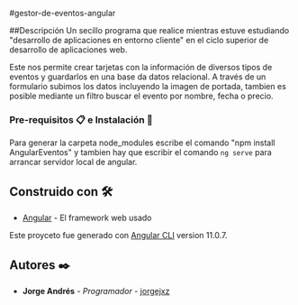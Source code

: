 #gestor-de-eventos-angular

##Descripción
Un secillo programa que realice mientras estuve estudiando "desarrollo de aplicaciones en entorno cliente" en el ciclo superior de desarrollo de aplicaciones web.

Este nos permite crear tarjetas con la información de diversos tipos de eventos y guardarlos en una base da datos relacional. A través de un formulario subimos los datos incluyendo la imagen de portada, tambien es posible mediante un filtro buscar el evento por nombre, fecha o precio.

### Pre-requisitos 📋 e Instalación 🔧

Para generar la carpeta node_modules escribe  el comando "npm install AngularEventos" y tambien hay que escribir el comando `ng serve` para arrancar servidor local de angular.

## Construido con 🛠️

* [Angular](https://angular.io/) - El framework web usado

Este proyceto fue generado con [Angular CLI](https://github.com/angular/angular-cli) version 11.0.7.

## Autores ✒️

* **Jorge Andrés** - *Programador* - [jorgejxz](https://github.com/JorgeJxz)


